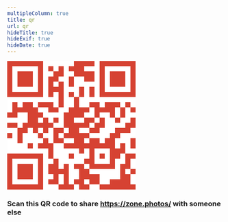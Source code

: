 ```yaml
---
multipleColumn: true
title: qr
url: qr
hideTitle: true
hideExif: true
hideDate: true
---
```

<div class="has-text-centered">
<svg xmlns="http://www.w3.org/2000/svg" width="300" height="300"><defs><clipPath id="clip-path-dot-color"><rect x="0" y="120" width="12" height="12" transform="rotate(0,6,126)"/><rect x="0" y="144" width="12" height="12" transform="rotate(0,6,150)"/><rect x="0" y="168" width="12" height="12" transform="rotate(0,6,174)"/><rect x="12" y="96" width="12" height="12" transform="rotate(0,18,102)"/><rect x="12" y="108" width="12" height="12" transform="rotate(0,18,114)"/><rect x="12" y="120" width="12" height="12" transform="rotate(0,18,126)"/><rect x="12" y="144" width="12" height="12" transform="rotate(0,18,150)"/><rect x="24" y="108" width="12" height="12" transform="rotate(0,30,114)"/><rect x="24" y="156" width="12" height="12" transform="rotate(0,30,162)"/><rect x="24" y="168" width="12" height="12" transform="rotate(0,30,174)"/><rect x="24" y="180" width="12" height="12" transform="rotate(0,30,186)"/><rect x="36" y="96" width="12" height="12" transform="rotate(0,42,102)"/><rect x="36" y="108" width="12" height="12" transform="rotate(0,42,114)"/><rect x="36" y="144" width="12" height="12" transform="rotate(0,42,150)"/><rect x="36" y="156" width="12" height="12" transform="rotate(0,42,162)"/><rect x="48" y="96" width="12" height="12" transform="rotate(0,54,102)"/><rect x="48" y="108" width="12" height="12" transform="rotate(0,54,114)"/><rect x="48" y="120" width="12" height="12" transform="rotate(0,54,126)"/><rect x="48" y="132" width="12" height="12" transform="rotate(0,54,138)"/><rect x="48" y="144" width="12" height="12" transform="rotate(0,54,150)"/><rect x="48" y="192" width="12" height="12" transform="rotate(0,54,198)"/><rect x="60" y="108" width="12" height="12" transform="rotate(0,66,114)"/><rect x="60" y="120" width="12" height="12" transform="rotate(0,66,126)"/><rect x="60" y="132" width="12" height="12" transform="rotate(0,66,138)"/><rect x="60" y="144" width="12" height="12" transform="rotate(0,66,150)"/><rect x="60" y="156" width="12" height="12" transform="rotate(0,66,162)"/><rect x="72" y="96" width="12" height="12" transform="rotate(0,78,102)"/><rect x="72" y="120" width="12" height="12" transform="rotate(0,78,126)"/><rect x="72" y="144" width="12" height="12" transform="rotate(0,78,150)"/><rect x="72" y="168" width="12" height="12" transform="rotate(0,78,174)"/><rect x="72" y="192" width="12" height="12" transform="rotate(0,78,198)"/><rect x="84" y="96" width="12" height="12" transform="rotate(0,90,102)"/><rect x="84" y="132" width="12" height="12" transform="rotate(0,90,138)"/><rect x="84" y="144" width="12" height="12" transform="rotate(0,90,150)"/><rect x="84" y="156" width="12" height="12" transform="rotate(0,90,162)"/><rect x="84" y="180" width="12" height="12" transform="rotate(0,90,186)"/><rect x="84" y="192" width="12" height="12" transform="rotate(0,90,198)"/><rect x="96" y="12" width="12" height="12" transform="rotate(0,102,18)"/><rect x="96" y="36" width="12" height="12" transform="rotate(0,102,42)"/><rect x="96" y="48" width="12" height="12" transform="rotate(0,102,54)"/><rect x="96" y="60" width="12" height="12" transform="rotate(0,102,66)"/><rect x="96" y="72" width="12" height="12" transform="rotate(0,102,78)"/><rect x="96" y="96" width="12" height="12" transform="rotate(0,102,102)"/><rect x="96" y="108" width="12" height="12" transform="rotate(0,102,114)"/><rect x="96" y="144" width="12" height="12" transform="rotate(0,102,150)"/><rect x="96" y="192" width="12" height="12" transform="rotate(0,102,198)"/><rect x="96" y="204" width="12" height="12" transform="rotate(0,102,210)"/><rect x="96" y="216" width="12" height="12" transform="rotate(0,102,222)"/><rect x="96" y="240" width="12" height="12" transform="rotate(0,102,246)"/><rect x="96" y="252" width="12" height="12" transform="rotate(0,102,258)"/><rect x="96" y="276" width="12" height="12" transform="rotate(0,102,282)"/><rect x="108" y="24" width="12" height="12" transform="rotate(0,114,30)"/><rect x="108" y="36" width="12" height="12" transform="rotate(0,114,42)"/><rect x="108" y="60" width="12" height="12" transform="rotate(0,114,66)"/><rect x="108" y="108" width="12" height="12" transform="rotate(0,114,114)"/><rect x="108" y="132" width="12" height="12" transform="rotate(0,114,138)"/><rect x="108" y="156" width="12" height="12" transform="rotate(0,114,162)"/><rect x="108" y="168" width="12" height="12" transform="rotate(0,114,174)"/><rect x="108" y="180" width="12" height="12" transform="rotate(0,114,186)"/><rect x="108" y="228" width="12" height="12" transform="rotate(0,114,234)"/><rect x="108" y="240" width="12" height="12" transform="rotate(0,114,246)"/><rect x="108" y="252" width="12" height="12" transform="rotate(0,114,258)"/><rect x="108" y="264" width="12" height="12" transform="rotate(0,114,270)"/><rect x="108" y="276" width="12" height="12" transform="rotate(0,114,282)"/><rect x="120" y="12" width="12" height="12" transform="rotate(0,126,18)"/><rect x="120" y="24" width="12" height="12" transform="rotate(0,126,30)"/><rect x="120" y="48" width="12" height="12" transform="rotate(0,126,54)"/><rect x="120" y="60" width="12" height="12" transform="rotate(0,126,66)"/><rect x="120" y="72" width="12" height="12" transform="rotate(0,126,78)"/><rect x="120" y="84" width="12" height="12" transform="rotate(0,126,90)"/><rect x="120" y="96" width="12" height="12" transform="rotate(0,126,102)"/><rect x="120" y="156" width="12" height="12" transform="rotate(0,126,162)"/><rect x="120" y="180" width="12" height="12" transform="rotate(0,126,186)"/><rect x="120" y="252" width="12" height="12" transform="rotate(0,126,258)"/><rect x="120" y="288" width="12" height="12" transform="rotate(0,126,294)"/><rect x="132" y="120" width="12" height="12" transform="rotate(0,138,126)"/><rect x="132" y="132" width="12" height="12" transform="rotate(0,138,138)"/><rect x="132" y="144" width="12" height="12" transform="rotate(0,138,150)"/><rect x="132" y="168" width="12" height="12" transform="rotate(0,138,174)"/><rect x="132" y="192" width="12" height="12" transform="rotate(0,138,198)"/><rect x="132" y="240" width="12" height="12" transform="rotate(0,138,246)"/><rect x="132" y="252" width="12" height="12" transform="rotate(0,138,258)"/><rect x="132" y="264" width="12" height="12" transform="rotate(0,138,270)"/><rect x="132" y="276" width="12" height="12" transform="rotate(0,138,282)"/><rect x="132" y="288" width="12" height="12" transform="rotate(0,138,294)"/><rect x="144" y="12" width="12" height="12" transform="rotate(0,150,18)"/><rect x="144" y="36" width="12" height="12" transform="rotate(0,150,42)"/><rect x="144" y="48" width="12" height="12" transform="rotate(0,150,54)"/><rect x="144" y="72" width="12" height="12" transform="rotate(0,150,78)"/><rect x="144" y="108" width="12" height="12" transform="rotate(0,150,114)"/><rect x="144" y="120" width="12" height="12" transform="rotate(0,150,126)"/><rect x="144" y="132" width="12" height="12" transform="rotate(0,150,138)"/><rect x="144" y="144" width="12" height="12" transform="rotate(0,150,150)"/><rect x="144" y="156" width="12" height="12" transform="rotate(0,150,162)"/><rect x="144" y="168" width="12" height="12" transform="rotate(0,150,174)"/><rect x="144" y="192" width="12" height="12" transform="rotate(0,150,198)"/><rect x="144" y="216" width="12" height="12" transform="rotate(0,150,222)"/><rect x="144" y="288" width="12" height="12" transform="rotate(0,150,294)"/><rect x="156" y="0" width="12" height="12" transform="rotate(0,162,6)"/><rect x="156" y="12" width="12" height="12" transform="rotate(0,162,18)"/><rect x="156" y="24" width="12" height="12" transform="rotate(0,162,30)"/><rect x="156" y="84" width="12" height="12" transform="rotate(0,162,90)"/><rect x="156" y="96" width="12" height="12" transform="rotate(0,162,102)"/><rect x="156" y="108" width="12" height="12" transform="rotate(0,162,114)"/><rect x="156" y="120" width="12" height="12" transform="rotate(0,162,126)"/><rect x="156" y="144" width="12" height="12" transform="rotate(0,162,150)"/><rect x="156" y="156" width="12" height="12" transform="rotate(0,162,162)"/><rect x="156" y="168" width="12" height="12" transform="rotate(0,162,174)"/><rect x="156" y="180" width="12" height="12" transform="rotate(0,162,186)"/><rect x="156" y="192" width="12" height="12" transform="rotate(0,162,198)"/><rect x="156" y="240" width="12" height="12" transform="rotate(0,162,246)"/><rect x="156" y="276" width="12" height="12" transform="rotate(0,162,282)"/><rect x="168" y="0" width="12" height="12" transform="rotate(0,174,6)"/><rect x="168" y="12" width="12" height="12" transform="rotate(0,174,18)"/><rect x="168" y="24" width="12" height="12" transform="rotate(0,174,30)"/><rect x="168" y="60" width="12" height="12" transform="rotate(0,174,66)"/><rect x="168" y="72" width="12" height="12" transform="rotate(0,174,78)"/><rect x="168" y="108" width="12" height="12" transform="rotate(0,174,114)"/><rect x="168" y="120" width="12" height="12" transform="rotate(0,174,126)"/><rect x="168" y="144" width="12" height="12" transform="rotate(0,174,150)"/><rect x="168" y="168" width="12" height="12" transform="rotate(0,174,174)"/><rect x="168" y="180" width="12" height="12" transform="rotate(0,174,186)"/><rect x="168" y="192" width="12" height="12" transform="rotate(0,174,198)"/><rect x="168" y="204" width="12" height="12" transform="rotate(0,174,210)"/><rect x="168" y="240" width="12" height="12" transform="rotate(0,174,246)"/><rect x="168" y="252" width="12" height="12" transform="rotate(0,174,258)"/><rect x="168" y="264" width="12" height="12" transform="rotate(0,174,270)"/><rect x="168" y="276" width="12" height="12" transform="rotate(0,174,282)"/><rect x="168" y="288" width="12" height="12" transform="rotate(0,174,294)"/><rect x="180" y="0" width="12" height="12" transform="rotate(0,186,6)"/><rect x="180" y="24" width="12" height="12" transform="rotate(0,186,30)"/><rect x="180" y="36" width="12" height="12" transform="rotate(0,186,42)"/><rect x="180" y="108" width="12" height="12" transform="rotate(0,186,114)"/><rect x="180" y="132" width="12" height="12" transform="rotate(0,186,138)"/><rect x="180" y="144" width="12" height="12" transform="rotate(0,186,150)"/><rect x="180" y="168" width="12" height="12" transform="rotate(0,186,174)"/><rect x="180" y="192" width="12" height="12" transform="rotate(0,186,198)"/><rect x="180" y="228" width="12" height="12" transform="rotate(0,186,234)"/><rect x="180" y="252" width="12" height="12" transform="rotate(0,186,258)"/><rect x="180" y="264" width="12" height="12" transform="rotate(0,186,270)"/><rect x="180" y="288" width="12" height="12" transform="rotate(0,186,294)"/><rect x="192" y="0" width="12" height="12" transform="rotate(0,198,6)"/><rect x="192" y="24" width="12" height="12" transform="rotate(0,198,30)"/><rect x="192" y="36" width="12" height="12" transform="rotate(0,198,42)"/><rect x="192" y="60" width="12" height="12" transform="rotate(0,198,66)"/><rect x="192" y="72" width="12" height="12" transform="rotate(0,198,78)"/><rect x="192" y="96" width="12" height="12" transform="rotate(0,198,102)"/><rect x="192" y="132" width="12" height="12" transform="rotate(0,198,138)"/><rect x="192" y="156" width="12" height="12" transform="rotate(0,198,162)"/><rect x="192" y="180" width="12" height="12" transform="rotate(0,198,186)"/><rect x="192" y="192" width="12" height="12" transform="rotate(0,198,198)"/><rect x="192" y="204" width="12" height="12" transform="rotate(0,198,210)"/><rect x="192" y="216" width="12" height="12" transform="rotate(0,198,222)"/><rect x="192" y="228" width="12" height="12" transform="rotate(0,198,234)"/><rect x="192" y="240" width="12" height="12" transform="rotate(0,198,246)"/><rect x="192" y="264" width="12" height="12" transform="rotate(0,198,270)"/><rect x="192" y="276" width="12" height="12" transform="rotate(0,198,282)"/><rect x="204" y="96" width="12" height="12" transform="rotate(0,210,102)"/><rect x="204" y="108" width="12" height="12" transform="rotate(0,210,114)"/><rect x="204" y="120" width="12" height="12" transform="rotate(0,210,126)"/><rect x="204" y="144" width="12" height="12" transform="rotate(0,210,150)"/><rect x="204" y="156" width="12" height="12" transform="rotate(0,210,162)"/><rect x="204" y="180" width="12" height="12" transform="rotate(0,210,186)"/><rect x="204" y="192" width="12" height="12" transform="rotate(0,210,198)"/><rect x="204" y="240" width="12" height="12" transform="rotate(0,210,246)"/><rect x="204" y="264" width="12" height="12" transform="rotate(0,210,270)"/><rect x="204" y="276" width="12" height="12" transform="rotate(0,210,282)"/><rect x="216" y="108" width="12" height="12" transform="rotate(0,222,114)"/><rect x="216" y="132" width="12" height="12" transform="rotate(0,222,138)"/><rect x="216" y="144" width="12" height="12" transform="rotate(0,222,150)"/><rect x="216" y="192" width="12" height="12" transform="rotate(0,222,198)"/><rect x="216" y="216" width="12" height="12" transform="rotate(0,222,222)"/><rect x="216" y="240" width="12" height="12" transform="rotate(0,222,246)"/><rect x="216" y="288" width="12" height="12" transform="rotate(0,222,294)"/><rect x="228" y="96" width="12" height="12" transform="rotate(0,234,102)"/><rect x="228" y="108" width="12" height="12" transform="rotate(0,234,114)"/><rect x="228" y="180" width="12" height="12" transform="rotate(0,234,186)"/><rect x="228" y="192" width="12" height="12" transform="rotate(0,234,198)"/><rect x="228" y="240" width="12" height="12" transform="rotate(0,234,246)"/><rect x="228" y="288" width="12" height="12" transform="rotate(0,234,294)"/><rect x="240" y="96" width="12" height="12" transform="rotate(0,246,102)"/><rect x="240" y="108" width="12" height="12" transform="rotate(0,246,114)"/><rect x="240" y="120" width="12" height="12" transform="rotate(0,246,126)"/><rect x="240" y="168" width="12" height="12" transform="rotate(0,246,174)"/><rect x="240" y="180" width="12" height="12" transform="rotate(0,246,186)"/><rect x="240" y="192" width="12" height="12" transform="rotate(0,246,198)"/><rect x="240" y="204" width="12" height="12" transform="rotate(0,246,210)"/><rect x="240" y="216" width="12" height="12" transform="rotate(0,246,222)"/><rect x="240" y="228" width="12" height="12" transform="rotate(0,246,234)"/><rect x="240" y="240" width="12" height="12" transform="rotate(0,246,246)"/><rect x="240" y="276" width="12" height="12" transform="rotate(0,246,282)"/><rect x="240" y="288" width="12" height="12" transform="rotate(0,246,294)"/><rect x="252" y="96" width="12" height="12" transform="rotate(0,258,102)"/><rect x="252" y="132" width="12" height="12" transform="rotate(0,258,138)"/><rect x="252" y="156" width="12" height="12" transform="rotate(0,258,162)"/><rect x="252" y="168" width="12" height="12" transform="rotate(0,258,174)"/><rect x="252" y="204" width="12" height="12" transform="rotate(0,258,210)"/><rect x="252" y="216" width="12" height="12" transform="rotate(0,258,222)"/><rect x="252" y="276" width="12" height="12" transform="rotate(0,258,282)"/><rect x="252" y="288" width="12" height="12" transform="rotate(0,258,294)"/><rect x="264" y="108" width="12" height="12" transform="rotate(0,270,114)"/><rect x="264" y="120" width="12" height="12" transform="rotate(0,270,126)"/><rect x="264" y="156" width="12" height="12" transform="rotate(0,270,162)"/><rect x="264" y="192" width="12" height="12" transform="rotate(0,270,198)"/><rect x="264" y="204" width="12" height="12" transform="rotate(0,270,210)"/><rect x="264" y="240" width="12" height="12" transform="rotate(0,270,246)"/><rect x="264" y="252" width="12" height="12" transform="rotate(0,270,258)"/><rect x="264" y="264" width="12" height="12" transform="rotate(0,270,270)"/><rect x="264" y="276" width="12" height="12" transform="rotate(0,270,282)"/><rect x="264" y="288" width="12" height="12" transform="rotate(0,270,294)"/><rect x="276" y="96" width="12" height="12" transform="rotate(0,282,102)"/><rect x="276" y="144" width="12" height="12" transform="rotate(0,282,150)"/><rect x="276" y="156" width="12" height="12" transform="rotate(0,282,162)"/><rect x="276" y="216" width="12" height="12" transform="rotate(0,282,222)"/><rect x="276" y="228" width="12" height="12" transform="rotate(0,282,234)"/><rect x="276" y="240" width="12" height="12" transform="rotate(0,282,246)"/><rect x="276" y="264" width="12" height="12" transform="rotate(0,282,270)"/><rect x="276" y="276" width="12" height="12" transform="rotate(0,282,282)"/><rect x="276" y="288" width="12" height="12" transform="rotate(0,282,294)"/><rect x="288" y="108" width="12" height="12" transform="rotate(0,294,114)"/><rect x="288" y="132" width="12" height="12" transform="rotate(0,294,138)"/><rect x="288" y="144" width="12" height="12" transform="rotate(0,294,150)"/><rect x="288" y="180" width="12" height="12" transform="rotate(0,294,186)"/><rect x="288" y="192" width="12" height="12" transform="rotate(0,294,198)"/><rect x="288" y="216" width="12" height="12" transform="rotate(0,294,222)"/><rect x="288" y="252" width="12" height="12" transform="rotate(0,294,258)"/><rect x="288" y="288" width="12" height="12" transform="rotate(0,294,294)"/><path clip-rule="evenodd" d="M 0 0v 84h 84v -84zM 12 12h 60v 60h -60z" transform="rotate(0,42,42)"/><rect x="24" y="24" width="12" height="12" transform="rotate(0,30,30)"/><rect x="24" y="36" width="12" height="12" transform="rotate(0,30,42)"/><rect x="24" y="48" width="12" height="12" transform="rotate(0,30,54)"/><rect x="36" y="24" width="12" height="12" transform="rotate(0,42,30)"/><rect x="36" y="36" width="12" height="12" transform="rotate(0,42,42)"/><rect x="36" y="48" width="12" height="12" transform="rotate(0,42,54)"/><rect x="48" y="24" width="12" height="12" transform="rotate(0,54,30)"/><rect x="48" y="36" width="12" height="12" transform="rotate(0,54,42)"/><rect x="48" y="48" width="12" height="12" transform="rotate(0,54,54)"/><path clip-rule="evenodd" d="M 216 0v 84h 84v -84zM 228 12h 60v 60h -60z" transform="rotate(90,258,42)"/><rect x="240" y="24" width="12" height="12" transform="rotate(0,246,30)"/><rect x="240" y="36" width="12" height="12" transform="rotate(0,246,42)"/><rect x="240" y="48" width="12" height="12" transform="rotate(0,246,54)"/><rect x="252" y="24" width="12" height="12" transform="rotate(0,258,30)"/><rect x="252" y="36" width="12" height="12" transform="rotate(0,258,42)"/><rect x="252" y="48" width="12" height="12" transform="rotate(0,258,54)"/><rect x="264" y="24" width="12" height="12" transform="rotate(0,270,30)"/><rect x="264" y="36" width="12" height="12" transform="rotate(0,270,42)"/><rect x="264" y="48" width="12" height="12" transform="rotate(0,270,54)"/><path clip-rule="evenodd" d="M 0 216v 84h 84v -84zM 12 228h 60v 60h -60z" transform="rotate(-90,42,258)"/><rect x="24" y="240" width="12" height="12" transform="rotate(0,30,246)"/><rect x="24" y="252" width="12" height="12" transform="rotate(0,30,258)"/><rect x="24" y="264" width="12" height="12" transform="rotate(0,30,270)"/><rect x="36" y="240" width="12" height="12" transform="rotate(0,42,246)"/><rect x="36" y="252" width="12" height="12" transform="rotate(0,42,258)"/><rect x="36" y="264" width="12" height="12" transform="rotate(0,42,270)"/><rect x="48" y="240" width="12" height="12" transform="rotate(0,54,246)"/><rect x="48" y="252" width="12" height="12" transform="rotate(0,54,258)"/><rect x="48" y="264" width="12" height="12" transform="rotate(0,54,270)"/></clipPath></defs><rect x="0" y="0" height="300" width="300" clip-path="url('#clip-path-background-color')" fill="#fff"/><rect x="0" y="0" height="300" width="300" clip-path="url('#clip-path-dot-color')" fill="#d64232"/></svg>
</div>

### **Scan this QR code to share https://zone.photos/ with someone else**
